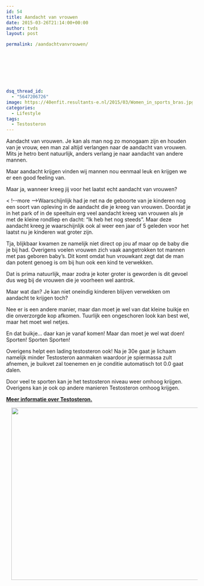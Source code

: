 ```yaml
---
id: 54
title: Aandacht van vrouwen
date: 2015-03-26T21:14:00+00:00
author: tvds
layout: post

permalink: /aandachtvanvrouwen/








dsq_thread_id:
  - "5647206726"
image: https://40enfit.resultants-e.nl/2015/03/Women_in_sports_bras.jpg
categories:
  - Lifestyle
tags:
  - Testosteron
---
```

Aandacht van vrouwen. Je kan als man nog zo monogaam zijn en houden van je vrouw, een man zal altijd verlangen naar de aandacht van vrouwen. Mits je hetro bent natuurlijk, anders verlang je naar aandacht van andere mannen.

Maar aandacht krijgen vinden wij mannen nou eenmaal leuk en krijgen we er een good feeling van.
  
Maar ja, wanneer kreeg jij voor het laatst echt aandacht van vrouwen?

< !--more -->Waarschijnlijk had je net na de geboorte van je kinderen nog een soort van opleving in de aandacht die je kreeg van vrouwen. Doordat je in het park of in de speeltuin erg veel aandacht kreeg van vrouwen als je met de kleine rondliep en dacht: “Ik heb het nog steeds”. Maar deze aandacht kreeg je waarschijnlijk ook al weer een jaar of 5 geleden voor het laatst nu je kinderen wat groter zijn.

Tja, blijkbaar kwamen ze namelijk niet direct op jou af maar op de baby die je bij had. Overigens voelen vrouwen zich vaak aangetrokken tot mannen met pas geboren baby’s. Dit komt omdat hun vrouwkant zegt dat de man dan potent genoeg is om bij hun ook een kind te verwekken.
  
Dat is prima natuurlijk, maar zodra je koter groter is geworden is dit gevoel dus weg bij de vrouwen die je voorheen wel aantrok.

Maar wat dan? Je kan niet oneindig kinderen blijven verwekken om aandacht te krijgen toch?
  
Nee er is een andere manier, maar dan moet je wel van dat kleine buikje en die onverzorgde kop afkomen. Tuurlijk een ongeschoren look kan best wel, maar het moet wel netjes.
  
En dat buikje… daar kan je vanaf komen! Maar dan moet je wel wat doen! Sporten! Sporten Sporten!
  
Overigens helpt een lading testosteron ook! Na je 30e gaat je lichaam namelijk minder Testosteron aanmaken waardoor je spiermassa zult afnemen, je buikvet zal toenemen en je conditie automatisch tot 0.0 gaat dalen.

Door veel te sporten kan je het testosteron niveau weer omhoog krijgen. Overigens kan je ook op andere manieren Testosteron omhoog krijgen.
  
[**Meer informatie over Testosteron.**](http://www.dokteronline.com/androgel/3243/) 

<div class="separator" style="clear: both; text-align: center;">
  <a href="http://upload.wikimedia.org/wikipedia/commons/0/05/Women_in_sports_bras.jpg" imageanchor="1" style="margin-left: 1em; margin-right: 1em;"><img border="0" src="http://upload.wikimedia.org/wikipedia/commons/0/05/Women_in_sports_bras.jpg" height="466" width="640" /></a>
</div>